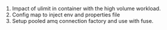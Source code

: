 1. Impact of ulimit in container with the high volume workload.
2. Config map to inject env and properties file
3. Setup pooled amq connection factory and use with fuse.